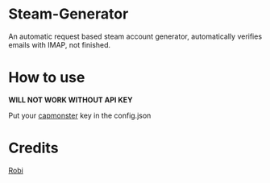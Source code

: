 # Steam-Generator
An automatic request based steam account generator, automatically verifies emails with IMAP, not finished.

# How to use

**WILL NOT WORK WITHOUT API KEY**

Put your [capmonster](https://www.capmonster.com) key in the config.json

# Credits

[Robi](https://github.com/Robiftp)
